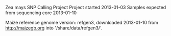 Zea mays SNP Calling Project
Project started 2013-01-03
Samples expected from sequencing core 2013-01-10


Maize reference genome version: refgen3, downloaded 2013-01-10 from
http://maizegb.org into '/share/data/refgen3/'.
